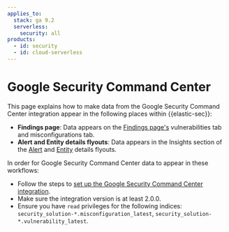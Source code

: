 ```yaml
---
applies_to:
  stack: ga 9.2
  serverless:
    security: all
products:
  - id: security
  - id: cloud-serverless
---
```


# Google Security Command Center

This page explains how to make data from the Google Security Command Center integration appear in the following places within {{elastic-sec}}:

- **Findings page**: Data appears on the [Findings page's](/solutions/security/cloud/findings-page.md) vulnerabilities tab and misconfigurations tab.
- **Alert and Entity details flyouts**: Data appears in the Insights section of the [Alert](/solutions/security/detect-and-alert/view-detection-alert-details.md#insights-section) and [Entity](/solutions/security/advanced-entity-analytics/view-entity-details.md#insights) details flyouts.


In order for Google Security Command Center data to appear in these workflows:

* Follow the steps to [set up the Google Security Command Center integration](https://www.elastic.co/docs/reference/integrations/google_scc).
* Make sure the integration version is at least 2.0.0.
* Ensure you have `read` privileges for the following indices: `security_solution-*.misconfiguration_latest`, `security_solution-*.vulnerability_latest`.